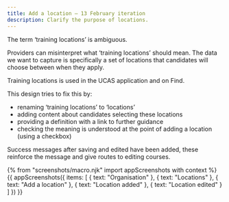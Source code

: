 ```yaml
---
title: Add a location – 13 February iteration
description: Clarify the purpose of locations.
---
```

The term ‘training locations’ is ambiguous.

Providers can misinterpret what ‘training locations’ should mean. The data we want to capture is specifically a set of locations that candidates will choose between when they apply.

Training locations is used in the UCAS application and on Find.

This design tries to fix this by:

* renaming ‘training locations’ to ‘locations’
* adding content about candidates selecting these locations
* providing a definition with a link to further guidance
* checking the meaning is understood at the point of adding a location (using a checkbox)

Success messages after saving and edited have been added, these reinforce the message and give routes to editing courses.

{% from "screenshots/macro.njk" import appScreenshots with context %}
{{ appScreenshots({
  items: [
    { text: "Organisation" },
    { text: "Locations" },
    { text: "Add a location" },
    { text: "Location added" },
    { text: "Location edited" }
  ]
}) }}
